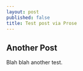 ```yaml
---
layout: post
published: false
title: Test post via Prose
---
```


## Another Post

Blah blah another test.
